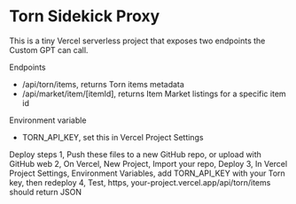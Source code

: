 # Torn Sidekick Proxy

This is a tiny Vercel serverless project that exposes two endpoints the Custom GPT can call.

Endpoints
- /api/torn/items, returns Torn items metadata
- /api/market/item/[itemId], returns Item Market listings for a specific item id

Environment variable
- TORN_API_KEY, set this in Vercel Project Settings

Deploy steps
1, Push these files to a new GitHub repo, or upload with GitHub web
2, On Vercel, New Project, Import your repo, Deploy
3, In Vercel Project Settings, Environment Variables, add TORN_API_KEY with your Torn key, then redeploy
4, Test, https, your-project.vercel.app/api/torn/items should return JSON

